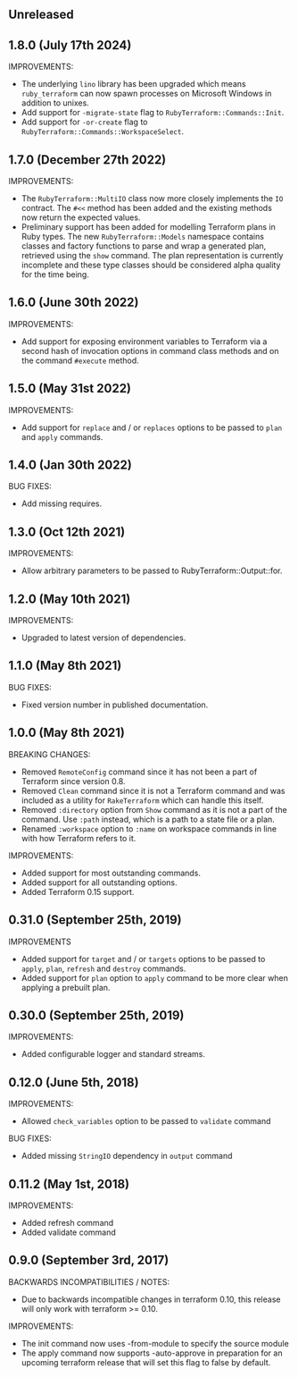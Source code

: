## Unreleased

## 1.8.0 (July 17th 2024)

IMPROVEMENTS:

* The underlying `lino` library has been upgraded which means `ruby_terraform`
  can now spawn processes on Microsoft Windows in addition to unixes.
* Add support for `-migrate-state` flag to `RubyTerraform::Commands::Init`.
* Add support for `-or-create` flag to 
  `RubyTerraform::Commands::WorkspaceSelect`.

## 1.7.0 (December 27th 2022)

IMPROVEMENTS:

* The `RubyTerraform::MultiIO` class now more closely implements the `IO`
  contract. The `#<<` method has been added and the existing methods now return
  the expected values.
* Preliminary support has been added for modelling Terraform plans in Ruby
  types. The new `RubyTerraform::Models` namespace contains classes and factory
  functions to parse and wrap a generated plan, retrieved using the `show`
  command. The plan representation is currently incomplete and these type
  classes should be considered alpha quality for the time being.

## 1.6.0 (June 30th 2022)

IMPROVEMENTS:

* Add support for exposing environment variables to Terraform via a second hash
  of invocation options in command class methods and on the command `#execute`
  method.

## 1.5.0 (May 31st 2022)

IMPROVEMENTS:

* Add support for `replace` and / or `replaces` options to be passed to `plan`
  and `apply` commands.

## 1.4.0 (Jan 30th 2022)

BUG FIXES:

* Add missing requires.

## 1.3.0 (Oct 12th 2021)

IMPROVEMENTS:

* Allow arbitrary parameters to be passed to RubyTerraform::Output::for.

## 1.2.0 (May 10th 2021)

IMPROVEMENTS:

* Upgraded to latest version of dependencies.

## 1.1.0 (May 8th 2021)

BUG FIXES:

* Fixed version number in published documentation.

## 1.0.0 (May 8th 2021)

BREAKING CHANGES:

* Removed `RemoteConfig` command since it has not been a part of Terraform since
  version 0.8.
* Removed `Clean` command since it is not a Terraform command and was included
  as a utility for `RakeTerraform` which can handle this itself.
* Removed `:directory` option from `Show` command as it is not a part of the
  command. Use `:path` instead, which is a path to a state file or a plan.
* Renamed `:workspace` option to `:name` on workspace commands in line with how
  Terraform refers to it.
  
IMPROVEMENTS:

* Added support for most outstanding commands.
* Added support for all outstanding options.
* Added Terraform 0.15 support.

## 0.31.0 (September 25th, 2019)

IMPROVEMENTS

* Added support for `target` and / or `targets` options to be passed to `apply`,
  `plan`, `refresh` and `destroy` commands.
* Added support for `plan` option to `apply` command to be more clear when 
  applying a prebuilt plan.

## 0.30.0 (September 25th, 2019)

IMPROVEMENTS:

* Added configurable logger and standard streams.

## 0.12.0 (June 5th, 2018)

IMPROVEMENTS:

* Allowed `check_variables` option to be passed to `validate` command

BUG FIXES:

* Added missing `StringIO` dependency in `output` command 

## 0.11.2 (May 1st, 2018)

IMPROVEMENTS:

* Added refresh command
* Added validate command

## 0.9.0 (September 3rd, 2017)

BACKWARDS INCOMPATIBILITIES / NOTES:

* Due to backwards incompatible changes in terraform 0.10, this release will
  only work with terraform >= 0.10.

IMPROVEMENTS:

* The init command now uses -from-module to specify the source module
* The apply command now supports -auto-approve in preparation for an upcoming
  terraform release that will set this flag to false by default.

